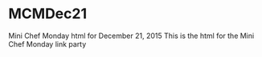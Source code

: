 # MCMDec21
Mini Chef Monday html for December 21, 2015
This is the html for the Mini Chef Monday link party
